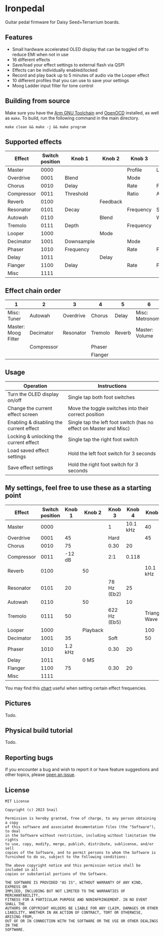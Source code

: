 # Ironpedal
Guitar pedal firmware for Daisy Seed+Terrarrium boards.

## Features
- Small hardware accelerated OLED display that can be toggled off to reduce EMI when not in use
- 16 different effects
- Save/load your effect settings to external flash via QSPI
- Effects can be individually enabled/locked
- Record and play back up to 5 minutes of audio via the Looper effect
- 10 different profiles that you can use to save your settings
- Moog Ladder input filter for tone control

## Building from source
Make sure you have the [Arm GNU Toolchain](https://developer.arm.com/tools-and-software/open-source-software/developer-tools/gnu-toolchain/downloads) and [OpenOCD](https://github.com/openocd-org/openocd/releases) installed, as well as `make`. To build, run the following command in the main directory.

`make clean && make -j && make program`

## Supported effects
| Effect     | Switch position | Knob 1     | Knob 2   | Knob 3    | Knob 4    | Knob 5    | Knob 6     |
| ---------- | --------------- | ---------- | -------- | --------- | --------- | --------- | ---------- |
| Master     | 0000            |            |          | Profile   | LPF       | Resonance | Volume     |
| Overdrive  | 0001            | Blend      |          | Mode      |           | Drive     |            |
| Chorus     | 0010            | Delay      |          | Rate      | Feedback  |           | Depth      |
| Compressor | 0011            | Threshold  |          | Ratio     | Attack    |           | Release    |
| Reverb     | 0100            |            | Feedback |           |           | LPF       |            |
| Resonator  | 0101            | Decay      |          | Frequency | Stiffness |           | Brightness |
| Autowah    | 0110            |            | Blend    |           | Wah       |           |            |
| Tremolo    | 0111            | Depth      |          | Frequency |           | Shape     |            |
| Looper     | 1000            |            | Mode     |           |           | Volume    |            |
| Decimator  | 1001            | Downsample |          | Mode      |           | Crush     |            |
| Phaser     | 1010            | Frequency  |          | Rate      | Feedback  |           | Depth      |
| Delay      | 1011            |            | Delay    |           |           |           |            |
| Flanger    | 1100            | Delay      |          | Rate      | Feedback  |           | Depth      |
| Misc       | 1111            |            |          |           |           |           | Metronome  |

## Effect chain order
| 1                   | 2          | 3         | 4         | 5      | 6                        | 7      |
| ------------------- | ---------- | --------- | --------- | ------ | ------------------------ | ------ |
| Misc: Tuner         | Autowah    | Overdrive | Chorus    | Delay  | Misc: Metronome          | Looper |
| Master: Moog Filter | Decimator  | Resonator | Tremolo   | Reverb | Master: Volume           |        |
|                     | Compressor |           | Phaser    |        |                          |        |
|                     |            |           | Flanger   |        |                          |        |

## Usage
| Operation                               | Instructions                                                       |
| --------------------------------------- | ------------------------------------------------------------------ |
| Turn the OLED display on/off            | Single tap both foot switches                                      |
| Change the current effect screen        | Move the toggle switches into their correct position               |
| Enabling & disabling the current effect | Single tap the left foot switch (has no effect on Master and Misc) |
| Locking & unlocking the current effect  | Single tap the right foot switch                                   |
| Load saved effect settings              | Hold the left foot switch for 3 seconds                            |
| Save effect settings                    | Hold the right foot switch for 3 seconds                           |

## My settings, feel free to use these as a starting point
| Effect     | Switch position | Knob 1    | Knob 2   | Knob 3       | Knob 4    | Knob 5        | Knob 6 |
| ---------- | --------------- | --------- | -------- | ------------ | --------- | ------------- | ------ |
| Master     | 0000            |           |          | 1            | 10.1 kHz  | 40            | 150    |
| Overdrive  | 0001            | 45        |          | Hard         |           | 45            |        |
| Chorus     | 0010            | 75        |          | 0.30         | 20        |               | 90     |
| Compressor | 0011            | -12 dB    |          | 2:1          | 0.118     |               | 0.118  |
| Reverb     | 0100            |           | 50       |              |           | 10.1 kHz      |        |
| Resonator  | 0101            | 20        |          | 78 Hz (Eb2)  | 25        |               | 35     |
| Autowah    | 0110            |           | 50       |              | 10        |               |        |
| Tremolo    | 0111            | 50        |          | 622 Hz (Eb5) |           | Triangle Wave |        |
| Looper     | 1000            |           | Playback |              |           | 100           |        |
| Decimator  | 1001            | 35        |          | Soft         |           | 50            |        |
| Phaser     | 1010            | 1.2 kHz   |          | 0.30         | 20        |               | 90     |
| Delay      | 1011            |           | 0 MS     |              |           |               |        |
| Flanger    | 1100            | 75        |          | 0.30         | 20        |               | 90     |
| Misc       | 1111            |           |          |              |           |               | Off    |

You may find this [chart](http://www.simonpaul.com/wp-content/uploads/downloads/2010/04/Notes-To-Frequencies.pdf) useful when setting certain effect frequencies.

## Pictures
Todo.

## Physical build tutorial
Todo.

## Reporting bugs
If you encounter a bug and wish to report it or have feature suggestions and other topics, please [open an issue](https://github.com/snail23/ironpedal/issues).

## License
```
MIT License

Copyright (c) 2023 Snail

Permission is hereby granted, free of charge, to any person obtaining a copy
of this software and associated documentation files (the "Software"), to deal
in the Software without restriction, including without limitation the rights
to use, copy, modify, merge, publish, distribute, sublicense, and/or sell
copies of the Software, and to permit persons to whom the Software is
furnished to do so, subject to the following conditions:

The above copyright notice and this permission notice shall be included in all
copies or substantial portions of the Software.

THE SOFTWARE IS PROVIDED "AS IS", WITHOUT WARRANTY OF ANY KIND, EXPRESS OR
IMPLIED, INCLUDING BUT NOT LIMITED TO THE WARRANTIES OF MERCHANTABILITY,
FITNESS FOR A PARTICULAR PURPOSE AND NONINFRINGEMENT. IN NO EVENT SHALL THE
AUTHORS OR COPYRIGHT HOLDERS BE LIABLE FOR ANY CLAIM, DAMAGES OR OTHER
LIABILITY, WHETHER IN AN ACTION OF CONTRACT, TORT OR OTHERWISE, ARISING FROM,
OUT OF OR IN CONNECTION WITH THE SOFTWARE OR THE USE OR OTHER DEALINGS IN THE
SOFTWARE.
```
